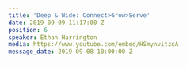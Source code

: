 ```yaml
---
title: 'Deep & Wide: Connect>Grow>Serve'
date: 2019-09-09 11:17:00 Z
position: 6
speaker: Ethan Harrington
media: https://www.youtube.com/embed/HSmynvitzoA
message_date: 2019-09-08 10:00:00 Z
---
```


